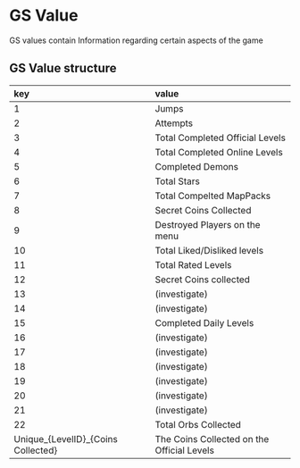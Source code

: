 # GS Value

GS values contain Information regarding certain aspects of the game

## GS Value structure

| key | value |
|:----|:------|
| 1 | Jumps |
| 2 | Attempts |
| 3 | Total Completed Official Levels |
| 4 | Total Completed Online Levels |
| 5 | Completed Demons |
| 6 | Total Stars |
| 7 | Total Compelted MapPacks |
| 8 | Secret Coins Collected |
| 9 | Destroyed Players on the menu |
| 10 | Total Liked/Disliked levels |
| 11 | Total Rated Levels |
| 12 | Secret Coins collected |
| 13 | (investigate) |
| 14 | (investigate) |
| 15 | Completed Daily Levels |
| 16 | (investigate) |
| 17 | (investigate) |
| 18 | (investigate) |
| 19 | (investigate) |
| 20 | (investigate) |
| 21 | (investigate) |
| 22 | Total Orbs Collected |
| Unique_{LevelID}_{Coins Collected} | The Coins Collected on the Official Levels



